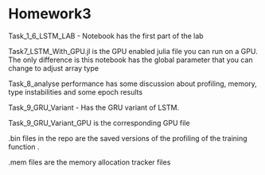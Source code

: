 # Homework3

Task_1_6_LSTM_LAB - Notebook has the first part of the lab


Task7_LSTM_With_GPU.jl is the GPU enabled julia file you can run on a GPU. The only difference is this notebook has the global
parameter that you can change to adjust array type

Task_8_analyse performance has some discussion about profiling, memory, type instabilities and some epoch results

Task_9_GRU_Variant - Has the GRU variant of LSTM.

Task_9_GRU_Variant_GPU is the corresponding GPU file

.bin files in the repo are the saved versions of the profiling of the training function .

.mem files are the memory allocation tracker files

